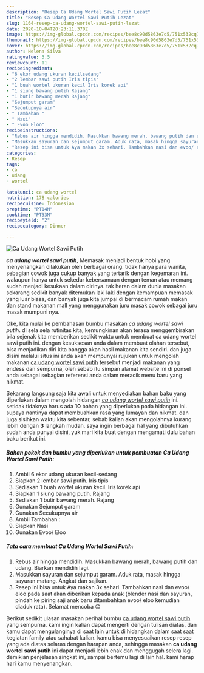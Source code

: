 ```yaml
---
description: "Resep Ca Udang Wortel Sawi Putih Lezat"
title: "Resep Ca Udang Wortel Sawi Putih Lezat"
slug: 1164-resep-ca-udang-wortel-sawi-putih-lezat
date: 2020-10-04T20:23:11.370Z
image: https://img-global.cpcdn.com/recipes/bee8c90d5863e7d5/751x532cq70/ca-udang-wortel-sawi-putih-foto-resep-utama.jpg
thumbnail: https://img-global.cpcdn.com/recipes/bee8c90d5863e7d5/751x532cq70/ca-udang-wortel-sawi-putih-foto-resep-utama.jpg
cover: https://img-global.cpcdn.com/recipes/bee8c90d5863e7d5/751x532cq70/ca-udang-wortel-sawi-putih-foto-resep-utama.jpg
author: Helena Silva
ratingvalue: 3.5
reviewcount: 11
recipeingredient:
- "6 ekor udang ukuran kecilsedang"
- "2 lembar sawi putih Iris tipis"
- "1 buah wortel ukuran kecil Iris korek api"
- "1 siung bawang putih Rajang"
- "1 butir bawang merah Rajang"
- "Sejumput garam"
- "Secukupnya air"
- " Tambahan "
- " Nasi"
- " Evoo Eloo"
recipeinstructions:
- "Rebus air hingga mendidih. Masukkan bawang merah, bawang putih dan udang. Biarkan mendidih lagi."
- "Masukkan sayuran dan sejumput garam. Aduk rata, masak hingga sayuran matang. Angkat dan sajikan."
- "Resep ini bisa untuk Aya makan 3x sehari. Tambahkan nasi dan evoo/ eloo pada saat akan diberikan kepada anak (blender nasi dan sayuran, pindah ke piring saji anak baru ditambahkan evoo/ eloo kemudian diaduk rata). Selamat mencoba 😊"
categories:
- Resep
tags:
- ca
- udang
- wortel

katakunci: ca udang wortel 
nutrition: 178 calories
recipecuisine: Indonesian
preptime: "PT14M"
cooktime: "PT33M"
recipeyield: "2"
recipecategory: Dinner

---
```



![Ca Udang Wortel Sawi Putih](https://img-global.cpcdn.com/recipes/bee8c90d5863e7d5/751x532cq70/ca-udang-wortel-sawi-putih-foto-resep-utama.jpg)

<b><i>ca udang wortel sawi putih</i></b>, Memasak menjadi bentuk hobi yang menyenangkan dilakukan oleh berbagai orang. tidak hanya para wanita, sebagian cowok juga cukup banyak yang tertarik dengan kegemaran ini. walaupun hanya untuk sekedar kebersamaan dengan teman atau memang sudah menjadi kesukaan dalam dirinya. tak heran dalam dunia masakan sekarang sedikit banyak ditemukan laki laki dengan kemampuan memasak yang luar biasa, dan banyak juga kita jumpai di bermacam rumah makan dan stand makanan mall yang menggunakan juru masak cowok sebagai juru masak mumpuni nya.



Oke, kita mulai ke pembahasan bumbu masakan <i>ca udang wortel sawi putih</i>. di sela sela rutinitas kita, kemungkinan akan terasa menggembirakan bila sejenak kita memberikan sedikit waktu untuk membuat ca udang wortel sawi putih ini. dengan kesuksesan anda dalam membuat olahan tersebut, bisa menjadikan diri kita bangga akan hasil makanan kita sendiri. dan juga disini melalui situs ini anda akan mempunyai rujukan untuk mengolah makanan <u>ca udang wortel sawi putih</u> tersebut menjadi makanan yang endess dan sempurna, oleh sebab itu simpan alamat website ini di ponsel anda sebagai sebagian referensi anda dalam meracik menu baru yang nikmat.


Sekarang langsung saja kita awali untuk menyediakan bahan baku yang diperlukan dalam mengolah hidangan <u><i>ca udang wortel sawi putih</i></u> ini. setidak tidaknya harus ada <b>10</b> bahan yang diperlukan pada hidangan ini. supaya nantinya dapat membuahkan rasa yang lumayan dan nikmat. dan juga sisihkan waktu kita sebentar, sebab kalian akan mengolahnya kurang lebih dengan <b>3</b> langkah mudah. saya ingin berbagai hal yang dibutuhkan sudah anda punyai disini, yuk mari kita buat dengan mengamati dulu bahan baku berikut ini.

<!--inarticleads1-->

##### Bahan pokok dan bumbu yang diperlukan untuk pembuatan Ca Udang Wortel Sawi Putih:

1. Ambil 6 ekor udang ukuran kecil-sedang
1. Siapkan 2 lembar sawi putih. Iris tipis
1. Sediakan 1 buah wortel ukuran kecil. Iris korek api
1. Siapkan 1 siung bawang putih. Rajang
1. Sediakan 1 butir bawang merah. Rajang
1. Gunakan Sejumput garam
1. Gunakan Secukupnya air
1. Ambil  Tambahan :
1. Siapkan  Nasi
1. Gunakan  Evoo/ Eloo




<!--inarticleads2-->

##### Tata cara membuat Ca Udang Wortel Sawi Putih:

1. Rebus air hingga mendidih. Masukkan bawang merah, bawang putih dan udang. Biarkan mendidih lagi.
1. Masukkan sayuran dan sejumput garam. Aduk rata, masak hingga sayuran matang. Angkat dan sajikan.
1. Resep ini bisa untuk Aya makan 3x sehari. Tambahkan nasi dan evoo/ eloo pada saat akan diberikan kepada anak (blender nasi dan sayuran, pindah ke piring saji anak baru ditambahkan evoo/ eloo kemudian diaduk rata). Selamat mencoba 😊




Berikut sedikit ulasan masakan perihal bumbu <u>ca udang wortel sawi putih</u> yang sempurna. kami ingin kalian dapat mengerti dengan tulisan diatas, dan kamu dapat mengulanginya di saat lain untuk di hidangkan dalam saat saat kegiatan family atau sahabat kalian. kamu bisa menyesuaikan resep resep yang ada diatas selaras dengan harapan anda, sehingga masakan <b>ca udang wortel sawi putih</b> ini dapat menjadi lebih enak dan menggugah selera lagi. demikian penjelasan singkat ini, sampai bertemu lagi di lain hal. kami harap hari kamu menyenangkan.
